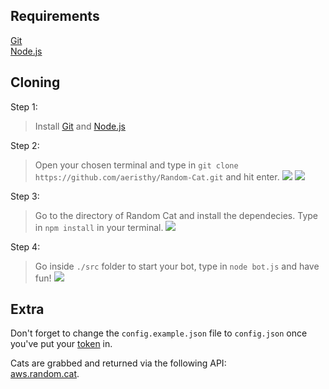 ## Requirements  
[Git](https://git-scm.com)  
[Node.js](https://nodejs.org)

## Cloning  

Step 1:
>Install [Git](https://git-scm.com) and [Node.js](https://nodejs.org)

Step 2:
> Open your chosen terminal and type in `git clone https://github.com/aeristhy/Random-Cat.git` and hit enter.
![](https://media.discordapp.net/attachments/419724812592611340/847940407660904528/GxQNclxX.png)
![](https://media.discordapp.net/attachments/419724812592611340/847941474297184276/TIjlUnDB.png)

Step 3:
> Go to the directory of Random Cat and install the dependecies. Type in `npm install` in your terminal.
![](https://media.discordapp.net/attachments/419724812592611340/847942817434173550/xebWHZnf.png)

Step 4:
> Go inside `./src` folder to start your bot, type in `node bot.js` and have fun!
![](https://media.discordapp.net/attachments/419724812592611340/851103492755423232/wAMsNfoP.png)

## Extra  
Don't forget to change the `config.example.json` file to `config.json` once you've put your [token](https://discord.com/developers/applications) in.

Cats are grabbed and returned via the following API:  
[aws.random.cat](https://aws.random.cat/meow).
